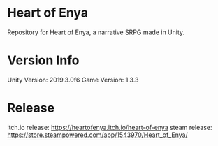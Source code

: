 # Heart of Enya
Repository for Heart of Enya, a narrative SRPG made in Unity.

# Version Info
Unity Version: 2019.3.0f6
Game Version: 1.3.3

# Release
itch.io release: https://heartofenya.itch.io/heart-of-enya
steam release: https://store.steampowered.com/app/1543970/Heart_of_Enya/

